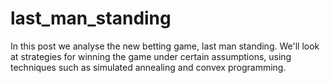 # last_man_standing

In this post we analyse the new betting game, last man standing. We'll look at strategies for winning the game under certain assumptions, using techniques such as simulated annealing and convex programming.
